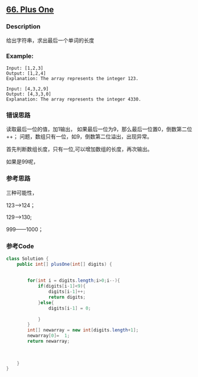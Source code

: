 ## [66. Plus One  ](https://leetcode.com/problems/plus-one/description/)


### Description

给出字符串，求出最后一个单词的长度

### Example:
 
    Input: [1,2,3]
    Output: [1,2,4]
    Explanation: The array represents the integer 123.

    Input: [4,3,2,9]
    Output: [4,3,3,0]
    Explanation: The array represents the integer 4330.


### 错误思路


读取最后一位的值，加1输出，
如果最后一位为9，那么最后一位置0，倒数第二位++；
问题，数组只有一位，如9，倒数第二位溢出，出现异常。


首先判断数组长度，只有一位,可以增加数组的长度，再次输出。

如果是99呢，

### 参考思路

三种可能性，

123——>124；

129——>130;

999——1000；




### 参考Code

```java
class Solution {
    public int[] plusOne(int[] digits) {
           
      
        for(int i = digits.length;i>0;i--){
            if(digits[i-1]<9){
                digits[i-1]++;
                return digits;
            }else{
                digits[i-1] = 0;
                
            }
        }
        int[] newarray = new int[digits.length+1];
        newarray[0]=  1;
        return newarray;
        
        
        
    }
}

```
